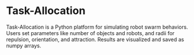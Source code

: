 # Task-Allocation
Task-Allocation is a Python platform for simulating robot swarm behaviors. Users set parameters like number of objects and robots, and radii for repulsion, orientation, and attraction. Results are visualized and saved as numpy arrays.
